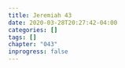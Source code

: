 ```yaml
---
title: Jeremiah 43
date: 2020-03-28T20:27:42-04:00
categories: []
tags: []
chapter: "043"
inprogress: false
---
```


